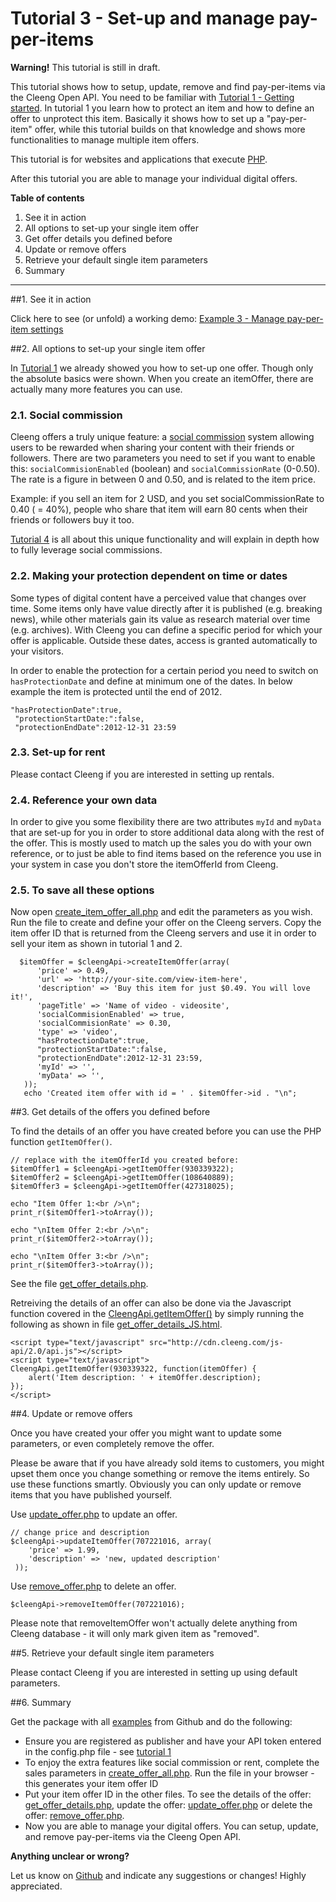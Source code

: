 Tutorial 3 - Set-up and manage pay-per-items
==========================================================


<div class="alert">
<strong>Warning!</strong> This tutorial is still in draft.
</div>


This tutorial shows how to setup, update, remove and find pay-per-items via the Cleeng Open API. You need to be familiar with [Tutorial 1 - Getting started](http://cleeng.com/open/Tutorials/01_Getting_started_with_Cleeng). In tutorial 1 you learn how to protect an item and how to define an offer to unprotect this item. Basically it shows how to set up a "pay-per-item" offer, while this tutorial builds on that knowledge and shows more functionalities to manage multiple item offers.

This tutorial is for websites and applications that execute [PHP](http://php.net).

After this tutorial you are able to manage your individual digital offers.


**Table of contents**

1. See it in action
2. All options to set-up your single item offer
3. Get offer details you defined before
4. Update or remove offers
5. Retrieve your default single item parameters
6. Summary

---

##1. See it in action

Click here to see (or unfold) a working demo: [Example 3 - Manage pay-per-item settings]()

##2. All options to set-up your single item offer

In [Tutorial 1](http://cleeng.com/open/Tutorials/01_Getting_started_with_Cleeng) we already showed you how to set-up one offer. Though only the absolute basics were shown. When you create an itemOffer, there are actually many more features you can use.

### 2.1. Social commission
Cleeng offers a truly unique feature: a [social commission](http://cleeng.com/us/features/social-commission/) system allowing users to be rewarded when sharing your content with their friends or followers. There are two parameters you need to set if you want to enable this: `socialCommisionEnabled` (boolean) and `socialCommissionRate` (0-0.50). The rate is a figure in between 0 and 0.50, and is related to the item price.

Example: if you sell an item for 2 USD, and you set socialCommissionRate to 0.40 ( = 40%), people who share that item will earn 80 cents when their friends or followers buy it too.

[Tutorial 4](http://cleeng.com/open/Tutorials/04_Social_Commisions) is all about this unique functionality and will explain in depth how to fully leverage social commissions.

### 2.2. Making your protection dependent on time or dates
Some types of digital content have a perceived value that changes over time. Some items only have value directly after it is published (e.g. breaking news), while other materials gain its value as research material over time (e.g. archives). With Cleeng you can define a specific period for which your offer is applicable. Outside these dates, access is granted automatically to your visitors.

In order to enable the protection for a certain period you need to switch on `hasProtectionDate` and define at minimum one of the dates. In below example the item is protected until the end of 2012.

	"hasProtectionDate":true,
     "protectionStartDate:":false,
     "protectionEndDate":2012-12-31 23:59

### 2.3. Set-up for rent

Please contact Cleeng if you are interested in setting up rentals.

### 2.4. Reference your own data

In order to give you some flexibility there are two attributes `myId` and `myData` that are set-up for you in order to store additional data along with the rest of the offer. This is mostly used to match up the sales you do with your own reference, or to just be able to find items based on the reference you use in your system in case you don't store the itemOfferId from Cleeng.

### 2.5. To save all these options

Now open [create_item_offer_all.php](https://github.com/Cleeng/cleeng-api-tutorials/blob/master/03_Manage_pay-per-items/create_item_offer_all.php) and edit the parameters as you wish. Run the file to create and define your offer on the Cleeng servers. Copy the item offer ID that is returned from the Cleeng servers and use it in order to sell your item as shown in tutorial 1 and 2.

      $itemOffer = $cleengApi->createItemOffer(array(
          'price' => 0.49,
          'url' => 'http://your-site.com/view-item-here',
          'description' => 'Buy this item for just $0.49. You will love it!',
          'pageTitle' => 'Name of video - videosite',
          'socialCommisionEnabled' => true,
          'socialCommisionRate' => 0.30,
          'type' => 'video',
          "hasProtectionDate":true,
	      "protectionStartDate:":false,
     	  "protectionEndDate":2012-12-31 23:59,
          'myId' => '',
          'myData' => '',
       ));
       echo 'Created item offer with id = ' . $itemOffer->id . "\n";


##3. Get details of the offers you defined before

To find the details of an offer you have created before you can use the PHP function `getItemOffer()`.

	// replace with the itemOfferId you created before:
	$itemOffer1 = $cleengApi->getItemOffer(930339322);
    $itemOffer2 = $cleengApi->getItemOffer(108640889);
    $itemOffer3 = $cleengApi->getItemOffer(427318025);

    echo "Item Offer 1:<br />\n";
    print_r($itemOffer1->toArray());

    echo "\nItem Offer 2:<br />\n";
    print_r($itemOffer2->toArray());

    echo "\nItem Offer 3:<br />\n";
    print_r($itemOffer3->toArray());

See the file [get_offer_details.php](https://github.com/Cleeng/cleeng-api-tutorials/blob/master/03_Manage_pay-per-items/get_offer_details.php).

Retreiving the details of an offer can also be done via the Javascript function covered in the [CleengApi.getItemOffer()](http://cleeng.com/open/Reference/Query_API/Functions/getItemOffer) by simply running the following as shown in file [get_offer_details_JS.html](https://github.com/Cleeng/cleeng-api-tutorials/blob/master/03_Manage_pay-per-items/get_offer_details_JS.html).

	<script type="text/javascript" src="http://cdn.cleeng.com/js-api/2.0/api.js"></script>
	<script type="text/javascript">
   	CleengApi.getItemOffer(930339322, function(itemOffer) {
        alert('Item description: ' + itemOffer.description);
    });
    </script>

##4. Update or remove offers

Once you have created your offer you might want to update some parameters, or even completely remove the offer.

Please be aware that if you have already sold items to customers, you might upset them once you change something or remove the items entirely. So use these functions smartly. Obviously you can only update or remove items that you have published yourself.

Use [update_offer.php](https://github.com/Cleeng/cleeng-api-tutorials/blob/master/03_Manage_pay-per-items/update_offer.php) to update an offer.

    // change price and description
	$cleengApi->updateItemOffer(707221016, array(
        'price' => 1.99,
        'description' => 'new, updated description'
     ));

Use [remove_offer.php](https://github.com/Cleeng/cleeng-api-tutorials/blob/master/03_Manage_pay-per-items/remove_offer.php) to delete an offer.

	$cleengApi->removeItemOffer(707221016);

Please note that removeItemOffer won't actually delete anything from Cleeng database - it will only mark given
item as "removed".

##5. Retrieve your default single item parameters

Please contact Cleeng if you are interested in setting up using default parameters.

##6. Summary

Get the package with all [examples](https://github.com/Cleeng/cleeng-api-tutorials/zipball/master) from Github and do the following:

* Ensure you are registered as publisher and have your API token entered in the config.php file - see [tutorial 1](http://cleeng.com/open/Tutorials/01_Getting_started_with_Cleeng)
* To enjoy the extra features like social commission or rent, complete the sales parameters in [create_offer_all.php](http://github.com/cleeng). Run the file in your browser - this generates your item offer ID
* Put your item offer ID in the other files. To see the details of the offer: [get_offer_details.php](http://github.com/cleeng), update the offer: [update_offer.php](https://github.com/Cleeng/cleeng-api-tutorials/blob/master/03_Manage_pay-per-items/update_offer.php) or delete the offer: [remove_offer.php](https://github.com/Cleeng/cleeng-api-tutorials/blob/master/03_Manage_pay-per-items/remove_offer.php).
* Now you are able to manage your digital offers. You can setup, update, and remove pay-per-items via the Cleeng Open API.

**Anything unclear or wrong?**

Let us know on [Github](https://github.com/Cleeng/cleeng-api-tutorials/blob/master/01_Getting_started_with_Cleeng.md) and indicate any suggestions or changes! Highly appreciated.
